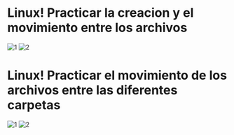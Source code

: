# Linux! Practicar la creacion y el movimiento entre  los archivos 

![1](https://user-images.githubusercontent.com/91298191/155858210-eea378fe-370a-46da-ae4b-3998491d465b.jpg)
![2](https://user-images.githubusercontent.com/91298191/155858211-2b395d1d-6aeb-4c5e-829b-07b7c68c0457.jpg)

# Linux! Practicar el movimiento de los archivos entre las diferentes carpetas

![1](https://user-images.githubusercontent.com/91298191/156859175-a1be9978-3f67-4fa8-ae97-9363947c76b8.png)
![2](https://user-images.githubusercontent.com/91298191/156859752-dba9b236-2381-4b73-9838-ed561d8c781e.png)
